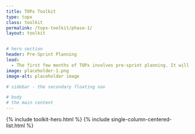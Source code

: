 ```yaml
---
title: TOPx Toolkit
type: topx
class: toolkit
permalink: /topx-toolkit/phase-1/
layout: toolkit


# hero section
header: Pre-Sprint Planning
lead:
  - The first few months of TOPx involves pre-sprint planning. It will be important to form a team within your agency that will work on day-to-day operations, spread the word about TOPx within your agency, and identify a senior-level champion. Next, your team will engage others in the agency to define problem statement(s) for which sprint participants will develop solutions. After problem statement development, you will recruit sprint participants, who include tech teams, community leaders, advocates, individuals with direct lived experience, and data and policy experts from government.  
image: placeholder-1.png
image-alt: placeholder image

# sidebar - the secondary floating nav

# body
# the main content
---
```


{% include toolkit-hero.html %}
{% include single-column-centered-list.html %}
